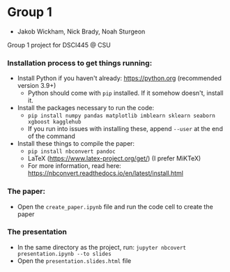 # Group 1
* Jakob Wickham, Nick Brady, Noah Sturgeon

Group 1 project for DSCI445 @ CSU

### Installation process to get things running:
* Install Python if you haven't already: https://python.org (recommended version 3.9+)
    * Python should come with `pip` installed. If it somehow doesn't, install it.
* Install the packages necessary to run the code:
    * `pip install numpy pandas matplotlib imblearn sklearn seaborn xgboost kagglehub`
    * If you run into issues with installing these, append `--user` at the end of the command
* Install these things to compile the paper:
    * `pip install nbconvert pandoc`
    * LaTeX (https://www.latex-project.org/get/) (I prefer MiKTeX)
    * For more information, read here: https://nbconvert.readthedocs.io/en/latest/install.html

### The paper:
* Open the `create_paper.ipynb` file and run the code cell to create the paper

### The presentation
* In the same directory as the project, run: `jupyter nbcovert presentation.ipynb --to slides`
* Open the `presentation.slides.html` file